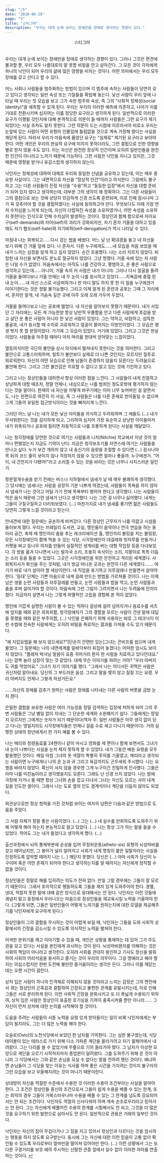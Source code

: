 ```yaml
---
slug: "/5"
date: "2010-06-28"
page: "5"
title: "스티그마"
description: "우리는 대개 눈에 보이는 장애만을 장애로 생각하는 경향이 있다."
---
```


<div style="text-align: center;">
    <div class="post-line" style="display: inline-block; line-height:160%">
    스티그마
    </div>
</div>

<br>

우리는 대개 눈에 보이는 장애만을 장애로 생각하는 경향이 있다. 그러나 그것은 편견에 불과할 뿐, 우리 모두 나름대로의 말 못할 비밀을 안고 살아간다. 그 모든 것이 각자에게 하나의 낙인이 되어 우리의 삶에 많은 영향을 미치는 것이다. 어떤 의미에서는 우리 모두 장애를 갖고 산다고 할 수 있다.
<br><br>
어느 사회나 사람들을 범주화하는 방법이 있으며 각 범주에 속하는 사람들이 당연히 갖고 있다고 생각되는 일반 속성 또는 기질들을 확립해 놓는다. 낯선 사람이 우리 앞에 나타날 때 우리는 첫 모습을 보고 그가 속한 범주와 속상, 즉 그의 “사회적 정체성(social identity)”을 예측할 수 있게 된다. 우리는 우리의 이러한 예측에 의존하고, 나아가 이를 기대로 전환시키며 심지어는 이를 정당한 요구라고 생각하게 된다.
일반적으로 이러한 요구가 이행될 것인지에 대해 본격적으로 의문이 들 때까지 사람들은 그런 요구가 제기되었다는 사실 조차도 알지 못한다. 그런 의문이 드는 시점에 이르러서야 비로소 우리는 눈앞에 있는 사람이 어떤 유형의 인물임에 틀림없을 것으로 계속 가정해 왔다는 사실을 깨닫게 된다. 따라서 우리가 마음속에 품었던 요구는 “실제로” 제기된 요구라고 보아야 한다.
어떤 개인은 우리의 현실적 요구에 미치지 못하더라도, 그런 결핍으로 인한 영향을 별로 받지 않을 수도 있다. 이는 자신은 완전한 정상적 인간이며 오히려 일반인들을 완전한 인간이 아니라고 느끼기 때문에 가능하다. 그런 사람은 낙인을 지니고 있지만, 그것 때문에 영향을 받거나 유감스럽게 생각하지 않는다.
<br><br>
낙인자는 정체성에 대하여 대체로 우리와 동일한 신념을 공유하고 있는데, 이는 매우 중요한 사실이다. 그는 내면적으로 자신을 “정상적 인간”이라고 의식한다. 그럼에도 불구하고 그는 다른 사람들이 진정 자신을 “수용”하고 “동등한 입장”에서 자신을 대할 준비가 되어 있지 않다고 생각하는데, 대부분 그의 생각이 꽤 정확하다.
그는 다른 사람들이 그의 결점으로 보는 것에 상당히 민감하게 신경 쓰도록 훈련되며, 이로 인해 잠시나마 그가 꼭 갖추어야 할 것을 결핍하였다는 사실에 동의하고야 만다. 무엇보다도 이때 가장 먼저 수치심을 느끼게 되는데, 자신이 더럽혀진 속성을 소유하였거나, 어떤 속성을 소유하지 못한다는 인식으로 인해 수치심이 발생하는 것이다.
정상인과 함께 함으로써 자아요구(self-demands)와 자아(self)의 괴리가 강화되지만, 자기 혼자 거울을 대하고 있을 때도 자기 혐오(self-hate)와 자기비하(self-derogation)가 역시 나타날 수 있다.
<br><br>
마침내 나는 회복되고……다시 걷는 법을 배웠다. 어느 날 난 확대경을 들고 내 자신을 보기 위해 긴 거울 앞에 섰다. 나 혼자서. 다른 누구에게도……내 모습을 처음 보았을 때 내가 느끼는 심정을 알게 하고 싶지 않았다. 순간 조용했다. 나는 소리 지르지 않았다. 비참한 내 자신을 보면서도 분노로 절규하지 않았다. 그냥 멍했다. 거울 속에 있는 저 사람은 나일 수가 없었다. 마음속에서는 아직도 나를 건강하고, 평범하고, 운 좋은 사람으로 생각하고 있는데……아니야, 거울 속의 저 사람은 내가 아니야. 그러나 다시 얼굴을 돌려 거울을 들여다보니 거울 안에는 내 두 눈이 나를 응시하고 있었다……치욕감에 충혈 된 내 눈이……내 자신 스스로 서글퍼하거나 한 마디 말도 하지 못 한 이 일을 누구에겐가 이야기한다는 것은 정말 불가능했다. 그리고 이제 알게 된 혼란과 공포는 그때 그 자리에서, 혼자만 알게, 내 가슴속 깊은 곳에 아주 오래 오래 가두어 두었다.
<br><br>
거울을 들여다보고 나는 공포에 떨었다. 내 자신을 알아보지 못했기 때문이다. 내가 서있던 그 자리에는, 모든 게 가능한양 항상 낭만적 우쭐함을 안고 다른 사람에게 호감을 받고 살던 운 좋은 사람이 아니라 한 낯선 사람이 있었다. 그는 약하고, 비참하고, 섬뜩한 몰골과, 내가 응시할 때 수치로 괴로워하고 얼굴이 붉어지는 이방인이었다. 그 모습은 평생 벗지 못 할 분장이었다. 거기에 그 모습이 있었다. 거기에 있었다. 그리고 그것은 현실이었다. 사람들을 마주칠 때마다 마치 머리를 한대씩 얻어맞는 느낌이었다.
<br><br>
열등의식이란 극단의 불안을 상시 의식에서 떨쳐내지 못한다는 것을 의미한다. 그리고 불안으로 고통스러워하며, 질투가 불안보다 실제로 더 나쁜 것인지는 모르지만 질투로 외로워한다. 자신의 어떤 모습으로 인해 남들이 존경하지 않을지 모른다는 두려움으로 불안해 한다. 그리고 그런 불안감은 치유할 수 없다고 알고 있는 것에 기인하고 있다.
<br><br>
그리고 나는 정상인들을 대하면서 항상 이러한 점을 느낀다. 그 사람들이 내게 친절하고 상냥하게 대할 때조차, 정말 언제나, 내심으로는 나를 범죄인 정도로밖에 평가하지 않는다는 것을 말이다. 현재의 내 자신을 어떻게 바꾸기에는 이미 너무 늦어버린 걸 알면서도, 나는 한편으로 여전히 이 사실, 즉 그 사람들은 나를 다른 존재로 받아들일 수 없으며 그게 그들의 유일한 접근방식이라는 것을 뼈저리게 느낀다.
<br><br>
그러던 어느 날 나는 내가 모든 낯선 아이들을 의식하고 두려워하며 그 애들도 (…) 내가 무서워한다는 것을 감지하게 되고, 그리하여 심지어 가장 유순하고 상냥한 아이들마저 내가 위축되거나 공포에 질리면 자동적으로 나를 조롱하게 된다는 사실을 깨달았다.
<br><br>
나는 청각장애를 당연한 것으로 여기는 사람들과 니치(Nitchie) 학교에서 지낸 것이 얼마나 편했었는지 지금도 기억이 난다. 지금은 청각보조기를 자연스레 여기는 사람들을 만나고 싶다. 누가 보건 개의치 않고 내 송신기의 음량을 조절할 수 있다면 (…) 잠시나마 목 뒤의 코드 줄이 보이지 않나 걱정하지 않을 수 있으면 얼마나 좋을까. 누구에겐가. "어이, 내 건전지가 다됐어!"라고 소리칠 수 있는 것을 바라는 것은 너무나 사치스러운 일인가.
<br><br>
항문절개수술을 받기 전에는 버스나 지하철에서 냄새가 날 때 매우 불쾌하게 생각했다. 그 당시에는 냄새나는 사람을 굉장히 기분 나쁘게 여겼는데, 사람들이 목욕을 하지 않아서 냄새가 나는 것이고 어딜 가기 전에 목욕부터 했어야 한다고 생각했다. 나는 사람들이 먹은 음식 때문에 그런 냄새가 난다고 생각했다. 나는 그런 걸 너무나 싫어했다. 내게는 그들이 구질구질하고 더러워보였다. (…) 마찬가지로 내가 냄새를 풍기면 젊은 사람들도 당연히 그렇게 느낄 것이라고 믿는다.
<br><br>
안내견에 대한 질문에는 공손하게 비켜갔다. 다른 정상인 근무자가 나를 이끌고 시설을 둘러보게 했다. 우리는 브레일리 도서관, 교실, 맹인들이 음악이나 연극 연습을 하는 동아리 공간, 축제 때 맹인끼리 춤을 추는 레크리에이션 홀, 맹인끼리 볼링을 치는 볼링장, 모든 시각장애인이 함께 먹을 수 있는 식당, 시각장애인이 대걸레와 빗자루를 만들거나 카펫을 짜고 등나무 의자를 만들어 실질적인 생계비를 버는 대형 작업장 등을 다녀보았다. 각 방을 옮겨 다니면서 나는 발자국 소리, 조용히 속삭이는 소리, 지팡이로 똑똑 더듬는 소리 등을 들을 수 있었다. 그곳은 시각장애인을 위한 안전하고 격리된 세계였다. 사회복지사가 확신을 주는 것처럼, 내가 방금 떠나온 곳과는 완전히 다른 세계였다…….
여기가 바로 내가 살아야 할 세상이란다. 내 직업을 포기하고 자루걸레나 만들면서 살아야 한다. '등대' 단체는 기쁜 마음으로 내게 걸레 만드는 방법을 가르쳐줄 것이다. 나는 이제 남은 생을 눈먼 사람들과 자루걸레를 만들고, 눈먼 사람들과 밥을 먹고, 눈먼 사람들과 춤을 추며 살아가야 할 것이다. 마음속에 그런 그림이 그려지면서 나는 두려움에 진저리쳤다. 지금까지 살면서 나는 그렇게 파멸적인 고립을 경험해 본 적이 없었다.
<br><br>
맹인에 가깝게 실명한 사람이 볼 수 있는 척하다 걸상에 걸려 넘어지거나 음료수를 셔츠에 엎지를 때와 같은 꾀죄죄함, 청각장애자가 그의 결함을 모르는 사람이 건넨 말에 대답을 못했을 때와 같은 부주의함, (…) 낙인을 은폐하기 위해 사용하는 바로 그 테크닉이 이런 수법에 친숙한 사람에게는 오히려 비밀을 폭로하는 결과를 가져올 수도 있기 때문이다.
<br><br>
"왜 지압요법을 해 보지 않으세요?"[단순히 안면만 있는]그녀는 콘비프를 씹으며 내게 물었다. 그 질문에는 나의 내면세계를 밑바닥부터 뒤집어 놓겠다는 어떠한 암시도 보이지 않았다. "플래처 박사님 말씀이 요즘 귀머거리 환자 한 사람을 치료하고 있다던대요."
나는 깜짝 놀라 심장이 멎는 것 같았다. 대체 무슨 이야기를 하려는 거야?
"우리 아버지도 귀를 먹었어요." 그녀가 자기 이야기를 했다. "그래서 나는 어디서든 귀먹은 사람은 귀신처럼 알아내요. 당신의 그 부드러운 음성. 그리고 말을 맺지 않고 질질 끄는 요령. 우리 아버지도 언제나 그렇게 하셨거든요."
<br><br>
……자신의 장애를 감추기 원하는 사람은 장애를 나타내는 다른 사람의 버릇을 금방 눈치 챈다.
<br><br>
은밀한 결함을 보유한 사람은 여러 가능성을 정밀 검색하는 입장에 처하게 되어 그의 주변 사람들은 그냥 별일 없이 지내는 그 단순한 세계와 소원해지기 쉽다. 그들에게는 땅일지 모르지만 그에게는 숫자가 되기 때문이다(역자 주: 일반 사람들은 아무 생각 없이 딛고 다니는 땅일지라도 시각장애자들은 언제나 걸음 수로 세고 다니기 때문이다). 거의 실명한 상태의 청년에게서 한 가지 예를 볼 수 있다.
<br><br>
나는 메리와 청량음료를 24캔이나 같이 마시고 영화를 세 편이나 함께 보면서도 그녀가 내 눈이 나쁘다는 사실을 눈치 채지 못하게 할 수 있었다. 내가 그동안 배운 요령을 모두 활용했던 것이다. 매일 아침 그녀의 옷 색깔이 특별히 주의를 기울였고, 메리라고 생각되는 사람이면 누구에게나 나의 온 눈과 귀 그리고 육감까지도 곤두세워 주시했다. 나는 요행을 바라지 않았다. 확신이 서지 않을 경우엔 그게 누구이건 친밀하게 인사했다. 그들은 아마 나를 미친놈이라고 생각했을지도 모른다. 그래도 난 신경 쓰지 않았다. 나는 밤에 극장에 가거나 올 때면 항상 그녀와 손을 잡고 다녀서 그녀는 자신도 모르는 사이 내게 길을 인도한 셈이다. 그래서 나는 도로 옆의 인도 경계석이나 계단을 더듬지 않아도 되었다.
<br><br>
외관상으로만 정상 청력을 가진 것처럼 보이는 여자의 남편은 다음과 같은 방법으로 도움을 주었다.
<br><br>
그 사람 자체가 정말 좋은 사람이었다. (…) 그는 (…) 내 실수를 만회하도록 도와주기 위해 어떻게 해야 하는지 본능적으로 알고 있었다. (…) 나는 항상 그가 하는 말을 들을 수 있었다. 적어도 그는 내가 들었다고 생각하게 했다. (…)
<br><br>
출산과정에서 뇌의 통제부분에 손상을 입어 무정위운동(atheto-sis) 유형의 뇌성마비를 갖고 태어났지만, 그 용어가 널리 알려지고 사회가 내게 명칭이 붙은 일탈자라는 사실을 인정하도록 압박할 때까지 나는 (…) 깨닫지 못했다. 당신은 (…) 아마 사회가 당신이 누구이며 혹은 어떤 존재가 되어야 한다고 생각하는지를 알 때까지는 자신에게 정직할 수 없을 것이다.
<br><br>
정상인들은 정말로 해를 입히려는 의도가 전혀 없다. 만일 그럴 경우에는 그들이 잘 모르기 때문이다. 그래서 호의적으로 행동하도록 그들을 재치 있게 도와주어야 한다. 경멸, 냉대, 적절치 못한 말에 대해 같은 방식으로 응대해서는 안 된다. 낙인자는 이런 것들에 괘념치 말고 동정에서 우러나오는 마음으로 정상인들을 재교육시킬 노력을 기울여야 한다. (그렇게 되면, 그들은 일반인들이 어떻게 느끼기를 원하는지에 대한 모델을 제공해주기를 낙인자에게 요구하게 된다.)
<br><br>
정상인들이 그의 결함을 무시하는 것이 어렵게 보일 때, 낙인자는 그들을 도와 사회적 상황에서의 긴장을 감소시킬 수 있도록 의식적인 노력을 펼쳐야 한다.
<br><br>
어색한 분위기를 깨고 이야기할 수 있을 때, 개인은 상황을 통제하는 데 있어 그가 주도권을 갖고 있다는 사실을 본인에게 과시하는 것이 된다.
뇌성마비환자를 이해하는 것은 사회의 책임이 아니라고 생각한다. 오히려 사회를 관대히 용인하고 기사도 정신을 발휘하여 사회의 어리석음을 용서하고 즐기는 것이 우리의 의무이다. 그걸 명예라고 해야 할지는 의심스럽지만 한번 도전해 볼만한 즐거움이라는 생각은 든다. 그러나 이를 깨닫는 데는 오랜 시간이 걸린다.
<br><br>
상처 입은 사람이 하나의 인격체로 이해되지 않을 것이라고 느끼는 감정은 그의 면전에서 겪는 정상인의 곤혹감과 결합하여 긴장되고 불편한 관계를 유발시키는데, 이로 인해 그들은 서로 분리하게 된다. 이런 사회적 긴장을 완화시키고 또 더 폭넓게 수용되기 위하여, 상처 입은 사람은 정상인이 표출한 호기심을 기꺼이 충족시켜줄 뿐만 아니라...... 그 자신이 먼저 상처에 대한 논의를 시작해야 할 것이다.
<br><br>
도움을 주려는 사람들의 서툰 노력을 요령 있게 받아들이는 일이 비록 낙인자에게는 부담이 될지라도, 그는 더 많은 노력을 해야 한다.
<br><br>
오슬로(Oslo)의 노천식당에서 보았던 한 남자를 기억한다. 그는 심한 불구였는데, 식당 테이블이 있는 테라스로 가기 위해 다소 가파른 계단을 올라가려고 자기 휠체어에서 내려왔다. 그는 다리를 쓸 수 없었기에 무릎으로 기어 올라가야 했다. 그 남자가 이상한 모양으로 계단을 오르기 시작하자마자 종업원이 달려왔다. 그를 도와주기 위해 온 것이 아니라 그 식당에서는 그와 같은 손님을 모실 수 없다는 말을 전하려 했던 것이다. 왜냐하면 손님들이 그 식당을 찾는 이유는 식사를 하며 좋은 시간을 가지려는 것이지 불구자의 그런 모습을 보고 우울해지려는 것이 아니기 때문이란다.
<br><br>
상대방이 자신을 적절한 수준에서 수용한 것 이러한 수용이 조건부라는 사실을 알아야 한다. 그 조건은 정상인들 중신의 조건으로서 그들이 쉽게 수용을 베풀 수 있는 한계, 또는 최악의 경우 그들이 거북스러우나마 수용을 베풀 수 있는 그 한계를 넘도록 강요되어서는 안 되는 조건이다. 낙인자도 적절히 신사다워야 하며 계속 순조로우리라고 믿어서는 안 된다. 그는 자신에게 베풀어진 수용의 한계를 시험해서도 안 되고, 그것을 더 많은 것을 요구하기 위한 발판으로 삼아서도 안 된다. 일반적으로 관용은 거래의 일부인 것이다.
<br><br>
낙인자는 자신의 짐이 무겁다거나 그 짐을 지고 있어서 정상인과 다르다는 것을 암시하는 행동을 하지 않도록 요구받는다. 동시에 그는 자신에 대한 이런 믿음이 고통 없이 확인될 수 있도록 우리로부터 얼마만큼 떨어져 있어야만 한다. (…) 이런 상황에서 그는 또 다른 구경거리를 보듯 예의 주시하는 신랄한 관중 앞에서 실수 없이 이러한 자아를 연출하는 것이다. <a href="/">↵</a>
